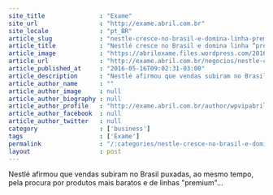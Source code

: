 ```yaml
---
site_title               : "Exame"
site_url                 : "http://exame.abril.com.br"
site_locale              : "pt_BR"
article_slug             : "nestle-cresce-no-brasil-e-domina-linha-premium"
article_title            : "Nestlé cresce no Brasil e domina linha “premium”"
article_image            : "https://abrilexame.files.wordpress.com/2016/09/size_960_16_9_cafe-ardenza.jpg?quality=70&strip=all&w=960"
article_url              : "http://exame.abril.com.br/negocios/nestle-cresce-e-domina-linha-premium/"
article_published_at     : "2016-05-16T09:02:31-03:00"
article_description      : "Nestlé afirmou que vendas subiram no Brasil puxadas, ao mesmo tempo, pela procura por produtos mais baratos e de linhas 'premium'..."
article_author_name      : ""
article_author_image     : null
article_author_biography : null
article_author_profile   : "http://exame.abril.com.br/author/wpvipabril/"
article_author_facebook  : null
article_author_twitter   : null
category                 : ['business']
tags                     : ['Exame']
permalink                : "/:categories/nestle-cresce-no-brasil-e-domina-linha-premium/"
layout                   : post
---
```


Nestlé afirmou que vendas subiram no Brasil puxadas, ao mesmo tempo, pela procura por produtos mais baratos e de linhas "premium"...
